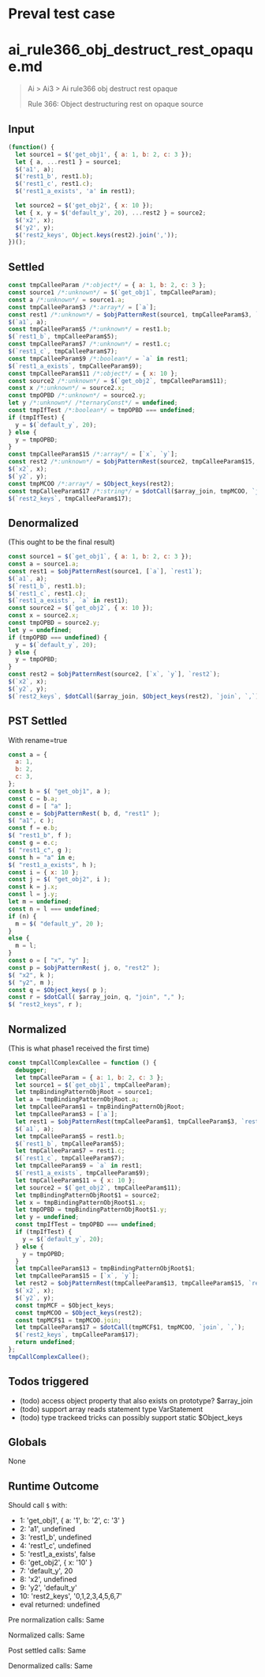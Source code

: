 # Preval test case

# ai_rule366_obj_destruct_rest_opaque.md

> Ai > Ai3 > Ai rule366 obj destruct rest opaque
>
> Rule 366: Object destructuring rest on opaque source

## Input

`````js filename=intro
(function() {
  let source1 = $('get_obj1', { a: 1, b: 2, c: 3 });
  let { a, ...rest1 } = source1;
  $('a1', a);
  $('rest1_b', rest1.b);
  $('rest1_c', rest1.c);
  $('rest1_a_exists', 'a' in rest1);

  let source2 = $('get_obj2', { x: 10 });
  let { x, y = $('default_y', 20), ...rest2 } = source2;
  $('x2', x);
  $('y2', y);
  $('rest2_keys', Object.keys(rest2).join(','));
})();
`````


## Settled


`````js filename=intro
const tmpCalleeParam /*:object*/ = { a: 1, b: 2, c: 3 };
const source1 /*:unknown*/ = $(`get_obj1`, tmpCalleeParam);
const a /*:unknown*/ = source1.a;
const tmpCalleeParam$3 /*:array*/ = [`a`];
const rest1 /*:unknown*/ = $objPatternRest(source1, tmpCalleeParam$3, `rest1`);
$(`a1`, a);
const tmpCalleeParam$5 /*:unknown*/ = rest1.b;
$(`rest1_b`, tmpCalleeParam$5);
const tmpCalleeParam$7 /*:unknown*/ = rest1.c;
$(`rest1_c`, tmpCalleeParam$7);
const tmpCalleeParam$9 /*:boolean*/ = `a` in rest1;
$(`rest1_a_exists`, tmpCalleeParam$9);
const tmpCalleeParam$11 /*:object*/ = { x: 10 };
const source2 /*:unknown*/ = $(`get_obj2`, tmpCalleeParam$11);
const x /*:unknown*/ = source2.x;
const tmpOPBD /*:unknown*/ = source2.y;
let y /*:unknown*/ /*ternaryConst*/ = undefined;
const tmpIfTest /*:boolean*/ = tmpOPBD === undefined;
if (tmpIfTest) {
  y = $(`default_y`, 20);
} else {
  y = tmpOPBD;
}
const tmpCalleeParam$15 /*:array*/ = [`x`, `y`];
const rest2 /*:unknown*/ = $objPatternRest(source2, tmpCalleeParam$15, `rest2`);
$(`x2`, x);
$(`y2`, y);
const tmpMCOO /*:array*/ = $Object_keys(rest2);
const tmpCalleeParam$17 /*:string*/ = $dotCall($array_join, tmpMCOO, `join`, `,`);
$(`rest2_keys`, tmpCalleeParam$17);
`````


## Denormalized
(This ought to be the final result)

`````js filename=intro
const source1 = $(`get_obj1`, { a: 1, b: 2, c: 3 });
const a = source1.a;
const rest1 = $objPatternRest(source1, [`a`], `rest1`);
$(`a1`, a);
$(`rest1_b`, rest1.b);
$(`rest1_c`, rest1.c);
$(`rest1_a_exists`, `a` in rest1);
const source2 = $(`get_obj2`, { x: 10 });
const x = source2.x;
const tmpOPBD = source2.y;
let y = undefined;
if (tmpOPBD === undefined) {
  y = $(`default_y`, 20);
} else {
  y = tmpOPBD;
}
const rest2 = $objPatternRest(source2, [`x`, `y`], `rest2`);
$(`x2`, x);
$(`y2`, y);
$(`rest2_keys`, $dotCall($array_join, $Object_keys(rest2), `join`, `,`));
`````


## PST Settled
With rename=true

`````js filename=intro
const a = {
  a: 1,
  b: 2,
  c: 3,
};
const b = $( "get_obj1", a );
const c = b.a;
const d = [ "a" ];
const e = $objPatternRest( b, d, "rest1" );
$( "a1", c );
const f = e.b;
$( "rest1_b", f );
const g = e.c;
$( "rest1_c", g );
const h = "a" in e;
$( "rest1_a_exists", h );
const i = { x: 10 };
const j = $( "get_obj2", i );
const k = j.x;
const l = j.y;
let m = undefined;
const n = l === undefined;
if (n) {
  m = $( "default_y", 20 );
}
else {
  m = l;
}
const o = [ "x", "y" ];
const p = $objPatternRest( j, o, "rest2" );
$( "x2", k );
$( "y2", m );
const q = $Object_keys( p );
const r = $dotCall( $array_join, q, "join", "," );
$( "rest2_keys", r );
`````


## Normalized
(This is what phase1 received the first time)

`````js filename=intro
const tmpCallComplexCallee = function () {
  debugger;
  let tmpCalleeParam = { a: 1, b: 2, c: 3 };
  let source1 = $(`get_obj1`, tmpCalleeParam);
  let tmpBindingPatternObjRoot = source1;
  let a = tmpBindingPatternObjRoot.a;
  let tmpCalleeParam$1 = tmpBindingPatternObjRoot;
  let tmpCalleeParam$3 = [`a`];
  let rest1 = $objPatternRest(tmpCalleeParam$1, tmpCalleeParam$3, `rest1`);
  $(`a1`, a);
  let tmpCalleeParam$5 = rest1.b;
  $(`rest1_b`, tmpCalleeParam$5);
  let tmpCalleeParam$7 = rest1.c;
  $(`rest1_c`, tmpCalleeParam$7);
  let tmpCalleeParam$9 = `a` in rest1;
  $(`rest1_a_exists`, tmpCalleeParam$9);
  let tmpCalleeParam$11 = { x: 10 };
  let source2 = $(`get_obj2`, tmpCalleeParam$11);
  let tmpBindingPatternObjRoot$1 = source2;
  let x = tmpBindingPatternObjRoot$1.x;
  let tmpOPBD = tmpBindingPatternObjRoot$1.y;
  let y = undefined;
  const tmpIfTest = tmpOPBD === undefined;
  if (tmpIfTest) {
    y = $(`default_y`, 20);
  } else {
    y = tmpOPBD;
  }
  let tmpCalleeParam$13 = tmpBindingPatternObjRoot$1;
  let tmpCalleeParam$15 = [`x`, `y`];
  let rest2 = $objPatternRest(tmpCalleeParam$13, tmpCalleeParam$15, `rest2`);
  $(`x2`, x);
  $(`y2`, y);
  const tmpMCF = $Object_keys;
  const tmpMCOO = $Object_keys(rest2);
  const tmpMCF$1 = tmpMCOO.join;
  let tmpCalleeParam$17 = $dotCall(tmpMCF$1, tmpMCOO, `join`, `,`);
  $(`rest2_keys`, tmpCalleeParam$17);
  return undefined;
};
tmpCallComplexCallee();
`````


## Todos triggered


- (todo) access object property that also exists on prototype? $array_join
- (todo) support array reads statement type VarStatement
- (todo) type trackeed tricks can possibly support static $Object_keys


## Globals


None


## Runtime Outcome


Should call `$` with:
 - 1: 'get_obj1', { a: '1', b: '2', c: '3' }
 - 2: 'a1', undefined
 - 3: 'rest1_b', undefined
 - 4: 'rest1_c', undefined
 - 5: 'rest1_a_exists', false
 - 6: 'get_obj2', { x: '10' }
 - 7: 'default_y', 20
 - 8: 'x2', undefined
 - 9: 'y2', 'default_y'
 - 10: 'rest2_keys', '0,1,2,3,4,5,6,7'
 - eval returned: undefined

Pre normalization calls: Same

Normalized calls: Same

Post settled calls: Same

Denormalized calls: Same
